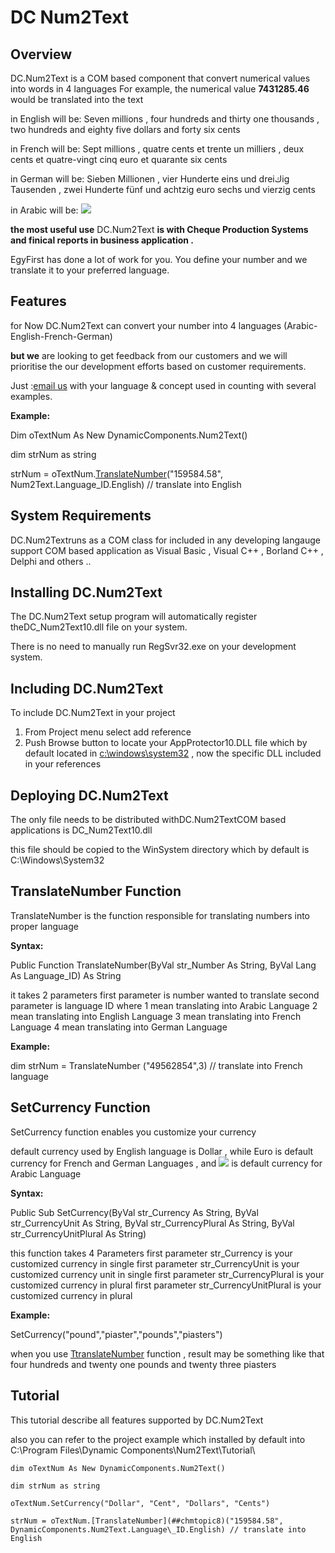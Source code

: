 ﻿DC Num2Text
=============



Overview
---------

DC.Num2Text is a COM based component that convert numerical values into words in 4 languages
For example, the numerical value **7431285.46** would be translated into the text 


in English will be:
Seven millions , four hundreds and thirty one thousands , two hundreds and eighty five dollars and forty six cents 

in French will be:
Sept millions , quatre cents et trente un milliers , deux cents et quatre-vingt cinq euro et quarante six cents 

in German will be:
Sieben Millionen , vier Hunderte eins und dreiكig Tausenden , zwei Hunderte fünf und achtzig euro sechs und vierzig cents 

in Arabic will be:
![](images/Aspose.Words.b3394690-9aa4-4836-a76e-f075b60016c5.002.png)

**the most useful use** DC.Num2Text **is with Cheque Production Systems and finical reports in business application .**

EgyFirst has done a lot of work for you. You define your number and we translate it to your preferred language. 
## **Features**
for Now DC.Num2Text can convert your number into 4 languages (Arabic-English-French-German)

**but we** are looking to get feedback from our customers and we will prioritise the our development efforts based on customer requirements.

Just :[email us](mailto:support@egyfirst.com) with your language & concept used in counting with several examples.

**Example:**

Dim oTextNum As New DynamicComponents.Num2Text()

dim strNum as string

strNum = oTextNum.[TranslateNumber](##chmtopic8)("159584.58", Num2Text.Language\_ID.English) // translate into English


## **System Requirements**
DC.Num2Textruns as a COM class for included in any developing langauge support COM based application as Visual Basic , Visual C++ , Borland C++ , Delphi and others ..
## **Installing DC.Num2Text**
The DC.Num2Text setup program will automatically register theDC\_Num2Text10.dll file on your system. 

There is no need to manually run RegSvr32.exe on your development system. 
## **Including DC.Num2Text**

To include DC.Num2Text in your project 

1. From Project menu select add reference 
1. Push Browse button to locate your AppProtector10.DLL file which by default located in [c:\windows\system32](file:///c:/windows/system32) , now the specific DLL included in your references
## **Deploying DC.Num2Text**
The only file needs to be distributed withDC.Num2TextCOM based applications is DC\_Num2Text10.dll

this file should be copied to the WinSystem directory which by default is C:\Windows\System32 
## **TranslateNumber Function**
TranslateNumber is the function responsible for translating numbers into proper language

**Syntax:**

Public Function TranslateNumber(ByVal str\_Number As String, ByVal Lang As Language\_ID) As String

it takes 2 parameters
first parameter is number wanted to translate
second parameter is language ID
where 1 mean translating into Arabic Language
2 mean translating into English Language
3 mean translating into French Language
4 mean translating into German Language

**Example:**

dim strNum = TranslateNumber ("49562854",3) // translate into French language




## **SetCurrency Function**

SetCurrency function enables you customize your currency 

default currency used by English language is Dollar , while Euro is default currency for French and German Languages , and ![](images/Aspose.Words.b3394690-9aa4-4836-a76e-f075b60016c5.003.png) is default currency for Arabic Language

**Syntax:**

Public Sub SetCurrency(ByVal str\_Currency As String, ByVal str\_CurrencyUnit As String, ByVal str\_CurrencyPlural As String, ByVal str\_CurrencyUnitPlural As String)

this function takes 4 Parameters
first parameter str\_Currency is your customized currency in single 
first parameter str\_CurrencyUnit is your customized currency unit in single 
first parameter str\_CurrencyPlural is your customized currency in plural
first parameter str\_CurrencyUnitPlural is your customized currency in plural

**Example:**

SetCurrency("pound","piaster","pounds","piasters") 

when you use [TtranslateNumber](##chmtopic8) function , result may be something like that
four hundreds and twenty one pounds and twenty three piasters




## Tutorial

This tutorial describe all features supported by DC.Num2Text

also you can refer to the project example which installed by default into C:\Program Files\Dynamic Components\Num2Text\Tutorial\


```
dim oTextNum As New DynamicComponents.Num2Text()

dim strNum as string

oTextNum.SetCurrency("Dollar", "Cent", "Dollars", "Cents")

strNum = oTextNum.[TranslateNumber](##chmtopic8)("159584.58", DynamicComponents.Num2Text.Language\_ID.English) // translate into English
```

